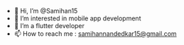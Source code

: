 - 👋 Hi, I’m @Samihan15
- 👀 I’m interested in mobile app development 
- 🌱 I’m a flutter developer
- 📫 How to reach me : samihannandedkar15@gmail.com

<!---
Samihan15/Samihan15 is a ✨ special ✨ repository because its `README.md` (this file) appears on your GitHub profile.
You can click the Preview link to take a look at your changes.
--->
